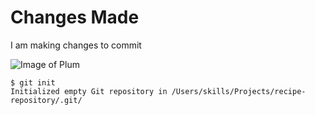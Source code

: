 # Changes Made
I am making changes to commit

![Image of Plum](https://www.worldatlas.com/r/w1200/upload/d0/99/ef/shutterstock-645293734.jpg)

```
$ git init
Initialized empty Git repository in /Users/skills/Projects/recipe-repository/.git/
```
